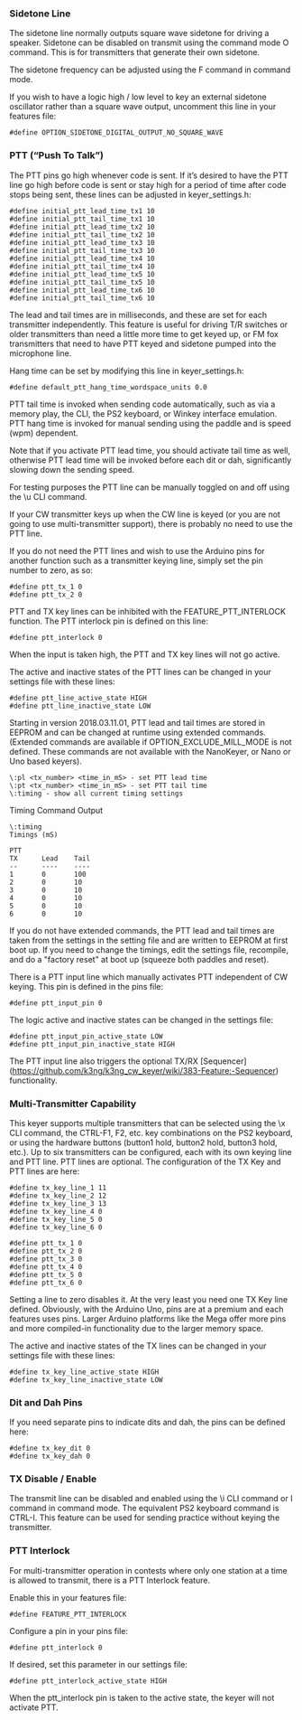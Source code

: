 ### Sidetone Line

The sidetone line normally outputs square wave sidetone for driving a speaker.  Sidetone can be disabled on transmit using the command mode O command.  This is for transmitters that generate their own sidetone.

The sidetone frequency can be adjusted using the F command in command mode.

If you wish to have a logic high / low level to key an external sidetone oscillator rather than a square wave output, uncomment this line in your features file:

    #define OPTION_SIDETONE_DIGITAL_OUTPUT_NO_SQUARE_WAVE

### PTT (“Push To Talk”)

The PTT pins go high whenever code is sent.  If it’s desired to have the PTT line go high before code is sent or stay high for a period of time after code stops being sent, these lines can be adjusted in keyer_settings.h:

    #define initial_ptt_lead_time_tx1 10
    #define initial_ptt_tail_time_tx1 10
    #define initial_ptt_lead_time_tx2 10
    #define initial_ptt_tail_time_tx2 10
    #define initial_ptt_lead_time_tx3 10
    #define initial_ptt_tail_time_tx3 10
    #define initial_ptt_lead_time_tx4 10
    #define initial_ptt_tail_time_tx4 10
    #define initial_ptt_lead_time_tx5 10
    #define initial_ptt_tail_time_tx5 10
    #define initial_ptt_lead_time_tx6 10
    #define initial_ptt_tail_time_tx6 10

The lead and tail times are in milliseconds, and these are set for each transmitter independently.  This feature is useful for driving T/R switches or older transmitters than need a little more time to get keyed up, or FM fox transmitters that need to have PTT keyed and sidetone pumped into the microphone line.

Hang time can be set by modifying this line in keyer_settings.h:

    #define default_ptt_hang_time_wordspace_units 0.0

PTT tail time is invoked when sending code automatically, such as via a memory play, the CLI, the PS2 keyboard, or Winkey interface emulation.  PTT hang time is invoked for manual sending using the paddle and is speed (wpm) dependent.

Note that if you activate PTT lead time, you should activate tail time as well, otherwise PTT lead time will be invoked before each dit or dah, significantly slowing down the sending speed.

For testing purposes the PTT line can be manually toggled on and off using the \u CLI command.

If your CW transmitter keys up when the CW line is keyed (or you are not going to use multi-transmitter support), there is probably no need to use the PTT line.

If you do not need the PTT lines and wish to use the Arduino pins for another function such as a transmitter keying line, simply set the pin number to zero, as so:

    #define ptt_tx_1 0
    #define ptt_tx_2 0

PTT and TX key lines can be inhibited with the FEATURE_PTT_INTERLOCK function.  The PTT interlock pin is defined on this line:

    #define ptt_interlock 0

When the input is taken high, the PTT and TX key lines will not go active.

The active and inactive states of the PTT lines can be changed in your settings file with these lines:

    #define ptt_line_active_state HIGH
    #define ptt_line_inactive_state LOW

Starting in version 2018.03.11.01, PTT lead and tail times are stored in EEPROM and can be changed at runtime using extended commands.  (Extended commands are available if OPTION_EXCLUDE_MILL_MODE is not defined.  These commands are not available with the NanoKeyer, or Nano or Uno based keyers).

    \:pl <tx_number> <time_in_mS> - set PTT lead time
    \:pt <tx_number> <time_in_mS> - set PTT tail time
    \:timing - show all current timing settings

Timing Command Output

    \:timing
    Timings (mS)
    
    PTT
    TX      Lead    Tail
    --      ----    ----
    1       0       100
    2       0       10
    3       0       10
    4       0       10
    5       0       10
    6       0       10

If you do not have extended commands, the PTT lead and tail times are taken from the settings in the setting file and are written to EEPROM at first boot up.  If you need to change the timings, edit the settings file, recompile, and do a "factory reset" at boot up (squeeze both paddles and reset).

There is a PTT input line which manually activates PTT independent of CW keying.  This pin is defined in the pins file:

    #define ptt_input_pin 0

The logic active and inactive states can be changed in the settings file:

    #define ptt_input_pin_active_state LOW
    #define ptt_input_pin_inactive_state HIGH

The PTT input line also triggers the optional TX/RX [Sequencer] (https://github.com/k3ng/k3ng_cw_keyer/wiki/383-Feature:-Sequencer) functionality.

### Multi-Transmitter Capability

This keyer supports multiple transmitters that can be selected using the \x CLI command, the CTRL-F1, F2, etc. key combinations on the PS2 keyboard, or using the hardware buttons (button1 hold, button2 hold, button3 hold, etc.).  Up to six transmitters can be configured, each with its own keying line and PTT line.  PTT lines are optional.  The configuration of the TX Key and PTT lines are here:

    #define tx_key_line_1 11
    #define tx_key_line_2 12
    #define tx_key_line_3 13
    #define tx_key_line_4 0
    #define tx_key_line_5 0
    #define tx_key_line_6 0

    #define ptt_tx_1 0
    #define ptt_tx_2 0
    #define ptt_tx_3 0
    #define ptt_tx_4 0
    #define ptt_tx_5 0
    #define ptt_tx_6 0

Setting a line to zero disables it.  At the very least you need one TX Key line defined.  Obviously, with the Arduino Uno, pins are at a premium and each features uses pins.  Larger Arduino platforms like the Mega offer more pins and more compiled-in functionality due to the larger memory space.

The active and inactive states of the TX lines can be changed in your settings file with these lines:

    #define tx_key_line_active_state HIGH
    #define tx_key_line_inactive_state LOW

### Dit and Dah Pins

If you need separate pins to indicate dits and dah, the pins can be defined here:

    #define tx_key_dit 0
    #define tx_key_dah 0

### TX Disable / Enable

The transmit line can be disabled and enabled using the \i CLI command or I command in command mode.  The equivalent PS2 keyboard command is CTRL-I.  This feature can be used for sending practice without keying the transmitter.

### PTT Interlock

For multi-transmitter operation in contests where only one station at a time is allowed to transmit, there is a PTT Interlock feature.

Enable this in your features file:

    #define FEATURE_PTT_INTERLOCK

Configure a pin in your pins file:

    #define ptt_interlock 0 

If desired, set this parameter in our settings file:

    #define ptt_interlock_active_state HIGH

When the ptt_interlock pin is taken to the active state, the keyer will not activate PTT.